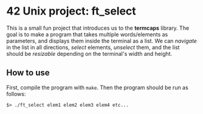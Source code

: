 # 42 Unix project: ft_select

This is a small fun project that introduces us to the **termcaps** library. The goal is to make a program that takes multiple words/elements as parameters, and
displays them inside the terminal as a list. We can *navigate* in the list in all directions, *select* elements, *unselect* them, and the list should be *resizable*
depending on the terminal's width and height.

## How to use

First, compile the program with `make`. Then the program should be run as follows:

```
$> ./ft_select elem1 elem2 elem3 elem4 etc...
```
